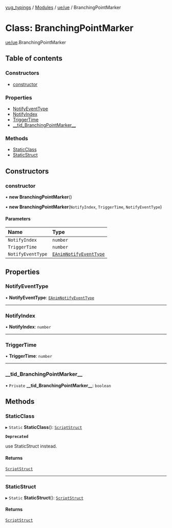 [yug_typings](../README.md) / [Modules](../modules.md) / [ue/ue](../modules/ue_ue.md) / BranchingPointMarker

# Class: BranchingPointMarker

[ue/ue](../modules/ue_ue.md).BranchingPointMarker

## Table of contents

### Constructors

- [constructor](ue_ue.BranchingPointMarker.md#constructor)

### Properties

- [NotifyEventType](ue_ue.BranchingPointMarker.md#notifyeventtype)
- [NotifyIndex](ue_ue.BranchingPointMarker.md#notifyindex)
- [TriggerTime](ue_ue.BranchingPointMarker.md#triggertime)
- [\_\_tid\_BranchingPointMarker\_\_](ue_ue.BranchingPointMarker.md#__tid_branchingpointmarker__)

### Methods

- [StaticClass](ue_ue.BranchingPointMarker.md#staticclass)
- [StaticStruct](ue_ue.BranchingPointMarker.md#staticstruct)

## Constructors

### constructor

• **new BranchingPointMarker**()

• **new BranchingPointMarker**(`NotifyIndex`, `TriggerTime`, `NotifyEventType`)

#### Parameters

| Name | Type |
| :------ | :------ |
| `NotifyIndex` | `number` |
| `TriggerTime` | `number` |
| `NotifyEventType` | [`EAnimNotifyEventType`](../enums/ue_ue.EAnimNotifyEventType.md) |

## Properties

### NotifyEventType

• **NotifyEventType**: [`EAnimNotifyEventType`](../enums/ue_ue.EAnimNotifyEventType.md)

___

### NotifyIndex

• **NotifyIndex**: `number`

___

### TriggerTime

• **TriggerTime**: `number`

___

### \_\_tid\_BranchingPointMarker\_\_

• `Private` **\_\_tid\_BranchingPointMarker\_\_**: `boolean`

## Methods

### StaticClass

▸ `Static` **StaticClass**(): [`ScriptStruct`](ue_ue.ScriptStruct.md)

**`Deprecated`**

use StaticStruct instead.

#### Returns

[`ScriptStruct`](ue_ue.ScriptStruct.md)

___

### StaticStruct

▸ `Static` **StaticStruct**(): [`ScriptStruct`](ue_ue.ScriptStruct.md)

#### Returns

[`ScriptStruct`](ue_ue.ScriptStruct.md)
